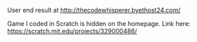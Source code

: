 User end result at http://thecodewhisperer.byethost24.com/

Game I coded in Scratch is hidden on the homepage. Link here: https://scratch.mit.edu/projects/329000486/